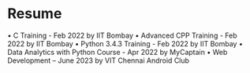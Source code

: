 # Resume

•	C Training - Feb 2022 by IIT Bombay
•	Advanced CPP Training - Feb 2022 by IIT Bombay
•	Python 3.4.3 Training - Feb 2022 by IIT Bombay
•	Data Analytics with Python Course - Apr 2022 by MyCaptain
•	Web Development – June 2023 by VIT Chennai Android Club
